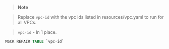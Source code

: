 > **Note**

> Replace `vpc-id` with the vpc ids listed in resources/vpc.yaml to run for all VPCs.

> `vpc-id` - In 1 place.


```sql
MSCK REPAIR TABLE `vpc-id`
```
